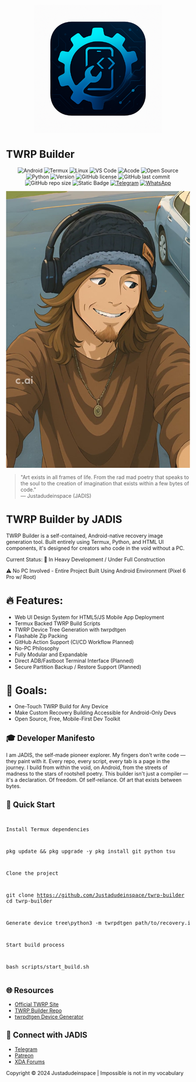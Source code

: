 
<p align="center">
  <img src="app/src/main/res/mipmap-anydpi-v26/ic_launcher.png" alt="~JADIS" width="350"/>
</p>

# TWRP Builder

<div align="center">

![Android](https://img.shields.io/badge/-Android-3DDC84?logo=android&logoColor=white)
![Termux](https://img.shields.io/badge/-Termux-000000?logo=gnu-bash&logoColor=white)
![Linux](https://img.shields.io/badge/-Linux-FCC624?logo=linux&logoColor=black)
![VS Code](https://img.shields.io/badge/-VS%20Code-007ACC?logo=visual-studio-code&logoColor=white)
![Acode](https://img.shields.io/badge/-Acode-1A73E8?logo=google-play&logoColor=white)
![Open Source](https://img.shields.io/badge/-Open%20Source-0080FF?logo=github&logoColor=white)
![Python](https://img.shields.io/badge/Python-3.8+-blue?logo=python&logoColor=white)
![Version](https://img.shields.io/badge/version-1.5.0-blue)
![GitHub license](https://img.shields.io/github/license/Justadudeinspace/twrp-builder)
![GitHub last commit](https://img.shields.io/github/last-commit/Justadudeinspace/twrp-builder)
![GitHub repo size](https://img.shields.io/github/repo-size/Justadudeinspace/twrp-builder)
![Static Badge](https://img.shields.io/badge/Contact_By-Email-red?style=flat&logoSize=auto&color=black&cacheSeconds=3800&link=justadudeinspace4244%40hotmsil.com)
[![Telegram](https://img.shields.io/badge/Telegram-Join%20Chat-2CA5E0?logo=telegram)](https://t.me/Justadudeinspace)
[![WhatsApp](https://img.shields.io/badge/WhatsApp-Join%20Channel-25D366?logo=whatsapp&logoColor=white)](https://whatsapp.com/channel/0029Vb6Ps5W7oQhlQSkw7a21)

</div>

</head>
<body class="p-6">
  <div class="max-w-4xl mx-auto">
    <img src="assets/jadis_signature_still.png" alt="JADIS Signature" class="banner-img mx-auto mb-6">
    <blockquote class="italic text-center text-lg mb-10">
      "Art exists in all frames of life. From the rad mad poetry that speaks to the soul to the creation of imagination that exists within a few bytes of code."<br/>
      &mdash; Justadudeinspace (JADIS)
    </blockquote><h1 class="text-3xl font-bold mb-4">TWRP Builder by JADIS</h1>
<p class="mb-6">TWRP Builder is a self-contained, Android-native recovery image generation tool. Built entirely using Termux, Python, and HTML UI components, it's designed for creators who code in the void without a PC.</p>

Current Status: 🧠 In Heavy Development / Under Full Construction 

⚠️ No PC Involved - Entire Project Built Using Android Environment (Pixel 6 Pro w/ Root)

# 🔥 Features:
- Web UI Design System for HTML5/JS Mobile App Deployment
- Termux Backed TWRP Build Scripts
- TWRP Device Tree Generation with twrpdtgen
- Flashable Zip Packing
- GitHub Action Support (CI/CD Workflow Planned)
- No-PC Philosophy
- Fully Modular and Expandable
- Direct ADB/Fastboot Terminal Interface (Planned)
- Secure Partition Backup / Restore Support (Planned)

# 🎯 Goals:
- One-Touch TWRP Build for Any Device
- Make Custom Recovery Building Accessible for Android-Only Devs
- Open Source, Free, Mobile-First Dev Toolkit


<h2 class="text-2xl font-semibold mt-8 mb-2">🎓 Developer Manifesto</h2>
<p class="mb-6">
  I am JADIS, the self-made pioneer explorer. My fingers don't write code — they paint with it. Every repo, every script, every tab is a page in the journey.
  I build from within the void, on Android, from the streets of madness to the stars of rootshell poetry. This builder isn't just a compiler — it's a declaration.
  Of freedom. Of self-reliance. Of art that exists between bytes.
</p>

<h2 class="text-2xl font-semibold mt-8 mb-2">🚀 Quick Start</h2>
<pre class="bg-black text-[#0ff] p-4 rounded mb-6 whitespace-pre-wrap">

Install Termux dependencies

pkg update && pkg upgrade -y pkg install git python tsu

Clone the project

git clone https://github.com/Justadudeinspace/twrp-builder cd twrp-builder

Generate device tree\python3 -m twrpdtgen path/to/recovery.img

Start build process

bash scripts/start_build.sh </pre>

<h2 class="text-2xl font-semibold mt-8 mb-2">🌐 Resources</h2>
<ul class="list-disc pl-6">
  <li><a href="https://twrp.me/">Official TWRP Site</a></li>
  <li><a href="https://github.com/Justadudeinspace/twrp-builder">TWRP Builder Repo</a></li>
  <li><a href="https://github.com/twrpdtgen/twrpdtgen">twrpdtgen Device Generator</a></li>
</ul>

<h2 class="text-2xl font-semibold mt-8 mb-2">💬 Connect with JADIS</h2>
<ul class="list-disc pl-6">
  <li><a href="https://t.me/Justadudeinspace">Telegram</a></li>
  <li><a href="https://patreon.com/Justadudeinspace">Patreon</a></li>
  <li><a href="https://xdaforums.com/m/justadudeinspace.12852395/">XDA Forums</a></li>
</ul>

<footer class="mt-10 pt-6 border-t border-cyan-400 text-center text-sm">
  Copyright &copy; 2024 Justadudeinspace | Impossible is not in my vocabulary
</footer>

  </div>
</body>
</html>
